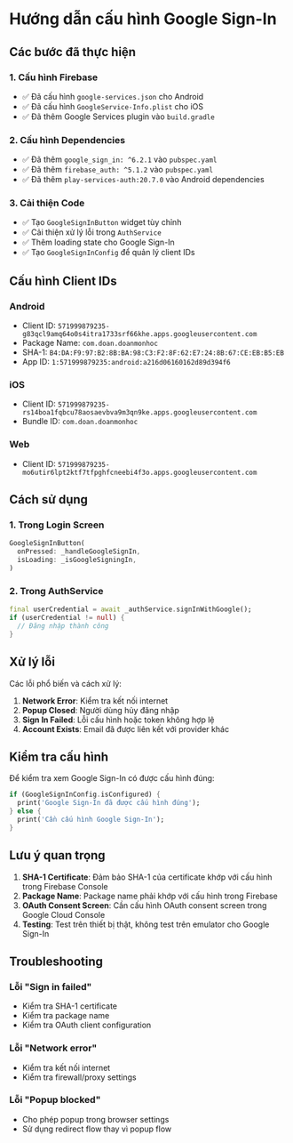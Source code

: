 # Hướng dẫn cấu hình Google Sign-In

## Các bước đã thực hiện

### 1. Cấu hình Firebase
- ✅ Đã cấu hình `google-services.json` cho Android
- ✅ Đã cấu hình `GoogleService-Info.plist` cho iOS
- ✅ Đã thêm Google Services plugin vào `build.gradle`

### 2. Cấu hình Dependencies
- ✅ Đã thêm `google_sign_in: ^6.2.1` vào `pubspec.yaml`
- ✅ Đã thêm `firebase_auth: ^5.1.2` vào `pubspec.yaml`
- ✅ Đã thêm `play-services-auth:20.7.0` vào Android dependencies

### 3. Cải thiện Code
- ✅ Tạo `GoogleSignInButton` widget tùy chỉnh
- ✅ Cải thiện xử lý lỗi trong `AuthService`
- ✅ Thêm loading state cho Google Sign-In
- ✅ Tạo `GoogleSignInConfig` để quản lý client IDs

## Cấu hình Client IDs

### Android
- Client ID: `571999879235-g83qcl9amq64o0s4itra1733srf66khe.apps.googleusercontent.com`
- Package Name: `com.doan.doanmonhoc`
- SHA-1: `B4:DA:F9:97:B2:8B:BA:98:C3:F2:8F:62:E7:24:8B:67:CE:EB:B5:EB`
- App ID: `1:571999879235:android:a216d06160162d89d394f6`

### iOS
- Client ID: `571999879235-rs14boa1fqbcu78aosaevbva9m3qn9ke.apps.googleusercontent.com`
- Bundle ID: `com.doan.doanmonhoc`

### Web
- Client ID: `571999879235-mo6utir6lpt2ktf7tfpghfcneebi4f3o.apps.googleusercontent.com`

## Cách sử dụng

### 1. Trong Login Screen
```dart
GoogleSignInButton(
  onPressed: _handleGoogleSignIn,
  isLoading: _isGoogleSigningIn,
)
```

### 2. Trong AuthService
```dart
final userCredential = await _authService.signInWithGoogle();
if (userCredential != null) {
  // Đăng nhập thành công
}
```

## Xử lý lỗi

Các lỗi phổ biến và cách xử lý:

1. **Network Error**: Kiểm tra kết nối internet
2. **Popup Closed**: Người dùng hủy đăng nhập
3. **Sign In Failed**: Lỗi cấu hình hoặc token không hợp lệ
4. **Account Exists**: Email đã được liên kết với provider khác

## Kiểm tra cấu hình

Để kiểm tra xem Google Sign-In có được cấu hình đúng:

```dart
if (GoogleSignInConfig.isConfigured) {
  print('Google Sign-In đã được cấu hình đúng');
} else {
  print('Cần cấu hình Google Sign-In');
}
```

## Lưu ý quan trọng

1. **SHA-1 Certificate**: Đảm bảo SHA-1 của certificate khớp với cấu hình trong Firebase Console
2. **Package Name**: Package name phải khớp với cấu hình trong Firebase
3. **OAuth Consent Screen**: Cần cấu hình OAuth consent screen trong Google Cloud Console
4. **Testing**: Test trên thiết bị thật, không test trên emulator cho Google Sign-In

## Troubleshooting

### Lỗi "Sign in failed"
- Kiểm tra SHA-1 certificate
- Kiểm tra package name
- Kiểm tra OAuth client configuration

### Lỗi "Network error"
- Kiểm tra kết nối internet
- Kiểm tra firewall/proxy settings

### Lỗi "Popup blocked"
- Cho phép popup trong browser settings
- Sử dụng redirect flow thay vì popup flow
